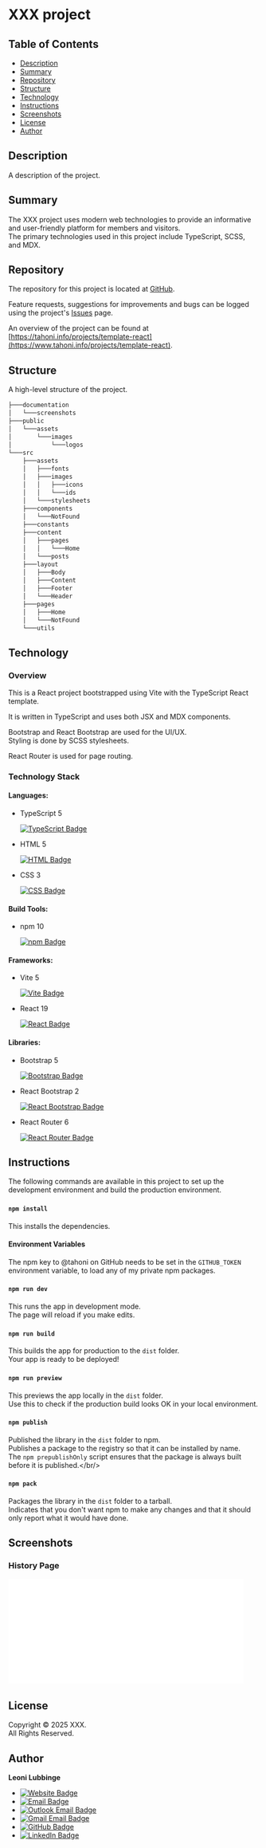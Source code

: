 # XXX project

## Table of Contents

- [Description](#description)
- [Summary](#summary)
- [Repository](#repository)
- [Structure](#structure)
- [Technology](#technology)
- [Instructions](#instructions)
- [Screenshots](#screenshots)
- [License](#license)
- [Author](#author)

## Description

A description of the project.

## Summary

The XXX project uses modern web technologies
to provide an informative and user-friendly platform for members and
visitors.<br/>
The primary technologies used in this project include TypeScript, SCSS, and MDX.

## Repository

The repository for this project is located at
[GitHub](https://github.com/tahoni/template-react).

Feature requests, suggestions for improvements and bugs can be
logged using the
project's [Issues](https://github.com/tahoni/template-react/issues) page.

An overview of the project can be found at
[https://tahoni.info/projects/template-react](https://www.tahoni.info/projects/template-react).

## Structure

A high-level structure of the project.

```text
├───documentation
│   └───screenshots
├───public
│   └───assets
│       └───images
│           └───logos
└───src
    ├───assets
    │   ├───fonts
    │   ├───images
    │   │   ├───icons
    │   │   └───ids
    │   └───stylesheets
    ├───components
    │   └───NotFound
    ├───constants
    ├───content
    │   ├───pages
    │   │   └───Home
    │   └───posts
    ├───layout
    │   ├───Body
    │   ├───Content
    │   ├───Footer
    │   └───Header
    ├───pages
    │   ├───Home
    │   └───NotFound
    └───utils
```

## Technology

### Overview

This is a React project bootstrapped using Vite with the TypeScript React
template.

It is written in TypeScript and uses both JSX and MDX components.

Bootstrap and React Bootstrap are used for the UI/UX.<br/>
Styling is done by SCSS stylesheets.

React Router is used for page routing.

### Technology Stack

#### Languages:

- TypeScript 5

  [![TypeScript Badge](https://img.shields.io/badge/TypeScript-3178C6?logo=typescript&logoColor=white)](https://www.typescriptlang.org/)

- HTML 5

  [![HTML Badge](https://img.shields.io/badge/HTML-E34F26?logo=html5&logoColor=white)](https://www.w3.org/)

- CSS 3

  [![CSS Badge](https://img.shields.io/badge/CSS-1572B6?logo=css3)](https://www.w3.org/)

#### Build Tools:

- npm 10

  [![npm Badge](https://img.shields.io/badge/npm-CB3837?logo=npm)](https://www.npmjs.com/)

#### Frameworks:

- Vite 5

  [![Vite Badge](https://img.shields.io/badge/Vite-646CFF?logo=vite&logoColor=white)](https://vitejs.dev/)

- React 19

  [![React Badge](https://img.shields.io/badge/React-CB3837?logo=react)](https://react.dev/)

#### Libraries:

- Bootstrap 5

  [![Bootstrap Badge](https://img.shields.io/badge/Bootstrap-7952B3?logo=bootstrap&logoColor=white)](https://getbootstrap.com/)

- React Bootstrap 2

  [![React Bootstrap Badge](https://img.shields.io/badge/React_Bootstrap-7952B3?logo=bootstrap&logoColor=white)](https://react-bootstrap.github.io/)

- React Router 6

  [![React Router Badge](https://img.shields.io/badge/React_Router-CB3837?logo=react&logoColor=white)](https://reactrouter.com/en/main)

## Instructions

The following commands are available in this project
to set up the development environment
and build the production environment.

#### `npm install`

This installs the dependencies.

#### Environment Variables

The npm key to @tahoni on GitHub needs
to be set in the ````GITHUB_TOKEN```` environment variable,
to load any of my private npm packages.

#### `npm run dev`

This runs the app in development mode.<br/>
The page will reload if you make edits.

#### `npm run build`

This builds the app for production to the `dist` folder.<br/>
Your app is ready to be deployed!

#### `npm run preview`

This previews the app locally in the `dist` folder.<br/>
Use this to check if the production build looks OK in your local environment.

#### `npm publish`

Published the library in the `dist` folder to npm.<br/>
Publishes a package to the registry so that it can be installed by name.<br/>
The `npm prepublishOnly` script ensures that the package is always built
before it is published.</br/>

#### `npm pack`

Packages the library in the `dist` folder to a tarball.<br/>
Indicates that you don't want npm to make any changes and that it
should only report what it would have done.

## Screenshots

### History Page

![Home Page](./documentation/screenshots/HomePage.png)

## License

Copyright © 2025 XXX.<br/>
All Rights Reserved.

## Author

**Leoni Lubbinge**

- [![Website Badge](https://img.shields.io/badge/https%3A%2F%2Ftahoni.info-blue?color=%230077b6ff)](https://www.tahoni.info)
- [![Email Badge](https://img.shields.io/badge/leonil%40tahoni.info-blue?color=%230077b6ff)](mailto:leonil@tahoni.info)
- [![Outlook Email Badge](https://img.shields.io/badge/tahoni%40outlook.com-blue?color=%230077b6ff)](mailto:tahoni@outlook.com)
- [![Gmail Email Badge](https://img.shields.io/badge/tahoni%40gmail.com-blue?logo=gmail&labelColor=%23023e8aff&color=%230077b6ff)](mailto:tahoni@gmail.com)
- [![GitHub Badge](https://img.shields.io/badge/Leoni_Lubbinge-blue?logo=github&labelColor=%23023e8aff&color=%230077b6ff)](https://github.com/tahoni)
- [![LinkedIn Badge](https://img.shields.io/badge/Leoni_Lubbinge-blue?logo=linkedin&labelColor=%23023e8aff&color=%230077b6ff)](https://www.linkedin.com/in/leoni-lubbinge-06066b16/)
